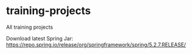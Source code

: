 # training-projects
All training projects

Download latest Spring Jar:
https://repo.spring.io/release/org/springframework/spring/5.2.7.RELEASE/
